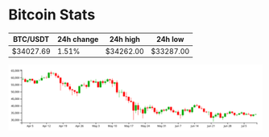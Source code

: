 # Bitcoin Stats

BTC/USDT|24h change|24h high|24h low|
|---|---|---|---|
|$34027.69|1.51%|$34262.00|$33287.00|

<img src="./chart.svg">
